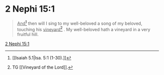 # 2 Nephi 15:1

> <u>And</u>[^a] then will I sing to my well-beloved a song of my beloved, touching his <u>vineyard</u>[^b] . My well-beloved hath a vineyard in a very fruitful hill.

[2 Nephi 15:1](https://www.churchofjesuschrist.org/study/scriptures/bofm/2-ne/15?lang=eng&id=p1#p1)


[^a]: [[Isaiah 5.1|Isa. 5:1 (1-30).]]
[^b]: TG [[Vineyard of the Lord]].
